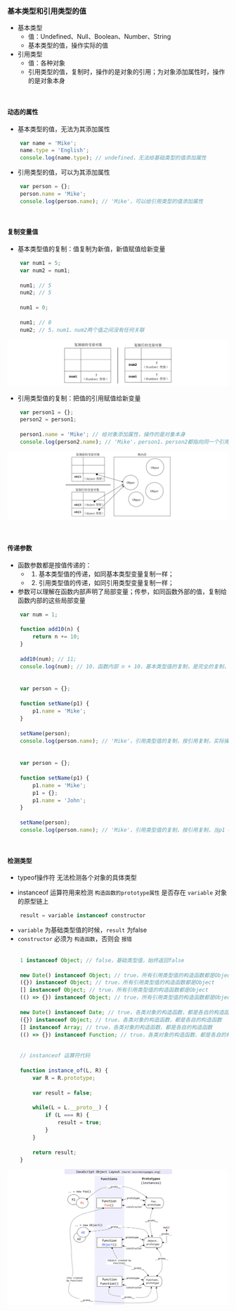 ### 基本类型和引用类型的值

- 基本类型
    - 值：Undefined、Null、Boolean、Number、String
    - 基本类型的值，操作实际的值
- 引用类型
    - 值：各种对象
    - 引用类型的值，复制时，操作的是对象的引用；为对象添加属性时，操作的是对象本身

<br>

#### 动态的属性

- 基本类型的值，无法为其添加属性
```javascript
    var name = 'Mike';
    name.type = 'English';
    console.log(name.type); // undefined，无法给基础类型的值添加属性
```
- 引用类型的值，可以为其添加属性
```javascript
    var person = {};
    person.name = 'Mike';
    console.log(person.name); // 'Mike'，可以给引用类型的值添加属性
```

<br>

#### 复制变量值

- 基本类型值的复制：值复制为新值，新值赋值给新变量
```javascript
    var num1 = 5;
    var num2 = num1;

    num1; // 5
    num2; // 5

    num1 = 0;

    num1; // 0
    num2; // 5，num1、num2两个值之间没有任何关联
```

![基本类型值的复制](./copyBaseVariable.png "基本类型值的复制")

- 引用类型值的复制：把值的引用赋值给新变量
```javascript
    var person1 = {};
    person2 = person1;

    person1.name = 'Mike'; // 给对象添加属性，操作的是对象本身
    console.log(person2.name); // 'Mike'，person1、person2都指向同一个引用
```

![引用类型值的复制](./copyReferenceVariable.png "引用类型值的复制")

<br>

#### 传递参数

- 函数参数都是按值传递的：
    - 1. 基本类型值的传递，如同基本类型变量复制一样；
    - 2. 引用类型值的传递，如同引用类型变量复制一样；
- 参数可以理解在函数内部声明了局部变量；传参，如同函数外部的值，复制给函数内部的这些局部变量
```javascript
    var num = 1;

    function add10(n) {
        return n += 10;
    }

    add10(num); // 11;
    console.log(num); // 10，函数内部 n + 10，基本类型值的复制，是完全的复制，不会影响到num值的变化


    var person = {};

    function setName(p1) {
        p1.name = 'Mike';
    }

    setName(person);
    console.log(person.name); // 'Mike'，引用类型值的复制，按引用复制，实际操作的还是同一个对象


    var person = {};

    function setName(p1) {
        p1.name = 'Mike';
        p1 = {};
        p1.name = 'John';
    }

    setName(person);
    console.log(person.name); // 'Mike'，引用类型值的复制，按引用复制，当p1 = {};时，失去了之前对象的引用，操作的是新对象

```

<br>

#### 检测类型

- typeof操作符 无法检测各个对象的具体类型

- instanceof 运算符用来检测 `构造函数的prototype属性` 是否存在 `variable` 对象的原型链上

```javascript
    result = variable instanceof constructor
```
- `variable` 为基础类型值的时候，`result` 为false
- `constructor` 必须为 `构造函数`，否则会 `报错`

```javascript

    1 instanceof Object; // false，基础类型值，始终返回false

    new Date() instanceof Object; // true，所有引用类型值的构造函数都是Object
    ({}) instanceof Object; // true，所有引用类型值的构造函数都是Object
    [] instanceof Object; // true，所有引用类型值的构造函数都是Object
    (() => {}) instanceof Object; // true，所有引用类型值的构造函数都是Object

    new Date() instanceof Date; // true，各类对象的构造函数，都是各自的构造函数
    ({}) instanceof Object; // true，各类对象的构造函数，都是各自的构造函数
    [] instanceof Array; // true，各类对象的构造函数，都是各自的构造函数
    (() => {}) instanceof Function; // true，各类对象的构造函数，都是各自的构造函数

```
```javascript

    // instanceof 运算符代码

    function instance_of(L, R) {
        var R = R.prototype;

        var result = false;

        while(L = L.__proto__) {
            if (L === R) {
                result = true;
            }
        }

        return result;
    }

```
![原型链](./prototype.jpg "原型链")

